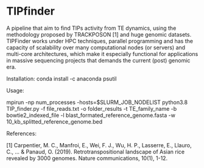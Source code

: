 # TIPfinder
A pipeline that aim to find TIPs activity from TE dynamics, using the methodology proposed by TRACKPOSON [1] and huge genomic datasets. TIPFinder works under HPC techniques, parallel programming and has the capacity of scalability over many computational nodes (or servers) and multi-core architectures, which make it especially functional for applications in massive sequencing projects that demands the current (post) genomic era. 

Installation:
conda install -c anaconda psutil

Usage:

mpirun -np num_processes -hosts=$SLURM_JOB_NODELIST python3.8 TIP_finder.py -f file_reads.txt -o folder_results -t TE_family_name -b bowtie2_indexed_file -l blast_formated_reference_genome.fasta -w 10_kb_splitted_reference_genome.bed

References:

[1] Carpentier, M. C., Manfroi, E., Wei, F. J., Wu, H. P., Lasserre, E., Llauro, C., ... & Panaud, O. (2019). Retrotranspositional landscape of Asian rice revealed by 3000 genomes. Nature communications, 10(1), 1-12.

